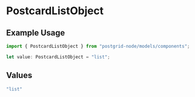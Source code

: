 # PostcardListObject

## Example Usage

```typescript
import { PostcardListObject } from "postgrid-node/models/components";

let value: PostcardListObject = "list";
```

## Values

```typescript
"list"
```